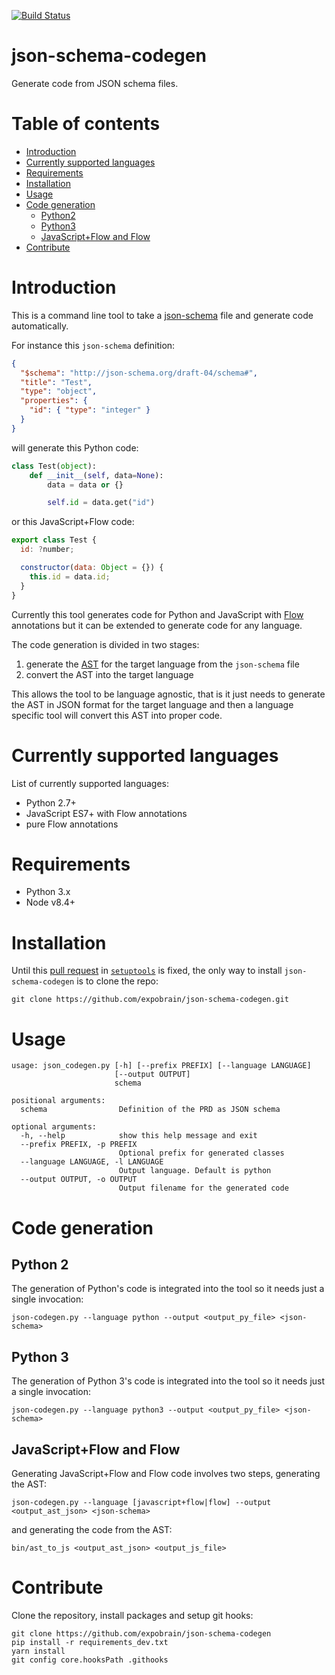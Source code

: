 [![Build Status](https://travis-ci.org/expobrain/json-schema-codegen.svg?branch=master)](https://travis-ci.org/expobrain/json-schema-codegen)

# json-schema-codegen

Generate code from JSON schema files.

# Table of contents

- [Introduction](#introduction)
- [Currently supported languages](#currently-supported-languages)
- [Requirements](#requirements)
- [Installation](#installation)
- [Usage](#usage)
- [Code generation](#code-generation)
  - [Python2](#python-2)
  - [Python3](#python-3)
  - [JavaScript+Flow and Flow](#javascriptflow-and-flow)
- [Contribute](#contribute)

# Introduction

This is a command line tool to take a [json-schema](http://json-schema.org/) file and generate code automatically.

For instance this `json-schema` definition:

```json
{
  "$schema": "http://json-schema.org/draft-04/schema#",
  "title": "Test",
  "type": "object",
  "properties": {
    "id": { "type": "integer" }
  }
}
```

will generate this Python code:

```python
class Test(object):
    def __init__(self, data=None):
        data = data or {}

        self.id = data.get("id")
```

or this JavaScript+Flow code:

```javascript
export class Test {
  id: ?number;

  constructor(data: Object = {}) {
    this.id = data.id;
  }
}
```

Currently this tool generates code for Python and JavaScript with [Flow](https://flow.org/) annotations but it can be extended to generate code for any language.

The code generation is divided in two stages:

1.  generate the [AST](https://en.wikipedia.org/wiki/Abstract_syntax_tree) for the target language from the `json-schema` file
1.  convert the AST into the target language

This allows the tool to be language agnostic, that is it just needs to generate the AST in JSON format for the target language and then a language specific tool will convert this AST into proper code.

# Currently supported languages

List of currently supported languages:

- Python 2.7+
- JavaScript ES7+ with Flow annotations
- pure Flow annotations

# Requirements

- Python 3.x
- Node v8.4+

# Installation

Until this [pull request](https://github.com/pypa/setuptools/pull/1389) in [`setuptools`](https://pypi.org/project/setuptools/) is fixed, the only way to install `json-schema-codegen` is to clone the repo:

```
git clone https://github.com/expobrain/json-schema-codegen.git
```

# Usage

```
usage: json_codegen.py [-h] [--prefix PREFIX] [--language LANGUAGE]
                       [--output OUTPUT]
                       schema

positional arguments:
  schema                Definition of the PRD as JSON schema

optional arguments:
  -h, --help            show this help message and exit
  --prefix PREFIX, -p PREFIX
                        Optional prefix for generated classes
  --language LANGUAGE, -l LANGUAGE
                        Output language. Default is python
  --output OUTPUT, -o OUTPUT
                        Output filename for the generated code
```

# Code generation

## Python 2

The generation of Python's code is integrated into the tool so it needs just a single invocation:

```
json-codegen.py --language python --output <output_py_file> <json-schema>
```

## Python 3

The generation of Python 3's code is integrated into the tool so it needs just a single invocation:

```
json-codegen.py --language python3 --output <output_py_file> <json-schema>
```

## JavaScript+Flow and Flow

Generating JavaScript+Flow and Flow code involves two steps, generating the AST:

```
json-codegen.py --language [javascript+flow|flow] --output <output_ast_json> <json-schema>
```

and generating the code from the AST:

```
bin/ast_to_js <output_ast_json> <output_js_file>
```

# Contribute

Clone the repository, install packages and setup git hooks:

```
git clone https://github.com/expobrain/json-schema-codegen
pip install -r requirements_dev.txt
yarn install
git config core.hooksPath .githooks
```
